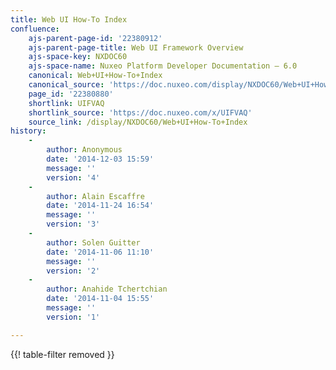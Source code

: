 ```yaml
---
title: Web UI How-To Index
confluence:
    ajs-parent-page-id: '22380912'
    ajs-parent-page-title: Web UI Framework Overview
    ajs-space-key: NXDOC60
    ajs-space-name: Nuxeo Platform Developer Documentation — 6.0
    canonical: Web+UI+How-To+Index
    canonical_source: 'https://doc.nuxeo.com/display/NXDOC60/Web+UI+How-To+Index'
    page_id: '22380880'
    shortlink: UIFVAQ
    shortlink_source: 'https://doc.nuxeo.com/x/UIFVAQ'
    source_link: /display/NXDOC60/Web+UI+How-To+Index
history:
    - 
        author: Anonymous
        date: '2014-12-03 15:59'
        message: ''
        version: '4'
    - 
        author: Alain Escaffre
        date: '2014-11-24 16:54'
        message: ''
        version: '3'
    - 
        author: Solen Guitter
        date: '2014-11-06 11:10'
        message: ''
        version: '2'
    - 
        author: Anahide Tchertchian
        date: '2014-11-04 15:55'
        message: ''
        version: '1'

---
```

{{! table-filter removed }}